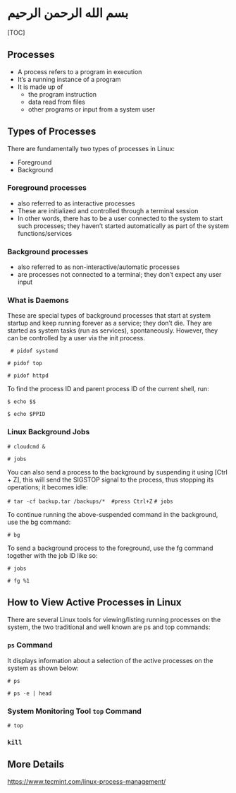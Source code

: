 # بسم الله الرحمن الرحيم

[TOC]

## Processes

- A process refers to a program in execution
- It’s a running instance of a program
- It is made up of
  - the program instruction
  - data read from files
  - other programs or input from a system user

## Types of Processes

There are fundamentally two types of processes in Linux:

- Foreground
- Background

### Foreground processes

- also referred to as interactive processes
- These are initialized and controlled through a terminal session
- In other words, there has to be a user connected to the system to start such processes; they haven’t started automatically as part of the system functions/services

### Background processes

- also referred to as non-interactive/automatic processes
- are processes not connected to a terminal; they don’t expect any user input

### What is Daemons

These are special types of background processes that start at system startup and keep running forever as a service; they don’t die. They are started as system tasks (run as services), spontaneously. However, they can be controlled by a user via the init process.

` # pidof systemd`

`# pidof top`

`# pidof httpd`

To find the process ID and parent process ID of the current shell, run:

`$ echo $$`

`$ echo $PPID`

### Linux Background Jobs

`# cloudcmd &`

`# jobs`

You can also send a process to the background by suspending it using [Ctrl + Z], this will send the SIGSTOP signal to the process, thus stopping its operations; it becomes idle:

`# tar -cf backup.tar /backups/*  #press Ctrl+Z`
`# jobs`

To continue running the above-suspended command in the background, use the bg command:

`# bg`

To send a background process to the foreground, use the fg command together with the job ID like so:

`# jobs`

`# fg %1`

## How to View Active Processes in Linux

There are several Linux tools for viewing/listing running processes on the system, the two traditional and well known are ps and top commands:

### `ps` Command

It displays information about a selection of the active processes on the system as shown below:

`# ps`

`# ps -e | head `

### System Monitoring Tool `top` Command

`# top`

### `kill`

## More Details

<https://www.tecmint.com/linux-process-management/>




